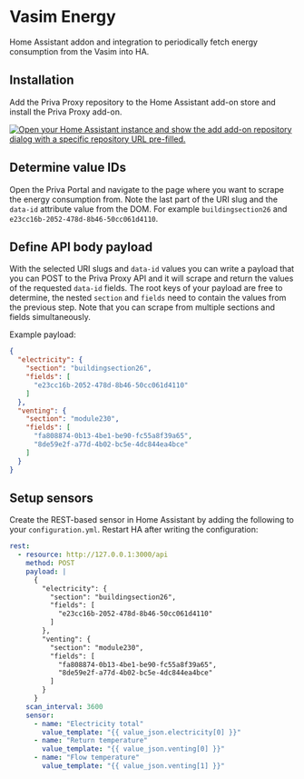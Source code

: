 # Vasim Energy
Home Assistant addon and integration to periodically fetch energy consumption from the Vasim into HA.

## Installation
Add the Priva Proxy repository to the Home Assistant add-on store and install the Priva Proxy add-on.

[![Open your Home Assistant instance and show the add add-on repository dialog with a specific repository URL pre-filled.](https://my.home-assistant.io/badges/supervisor_add_addon_repository.svg)](https://my.home-assistant.io/redirect/supervisor_add_addon_repository/?repository_url=https%3A%2F%2Fgithub.com%2F10KB%2Fvasim-energy.git)

## Determine value IDs
Open the Priva Portal and navigate to the page where you want to scrape the energy consumption from. Note the last part of the URI slug  and the `data-id` attribute value from the DOM. For example `buildingsection26` and `e23cc16b-2052-478d-8b46-50cc061d4110`.

## Define API body payload
With the selected URI slugs and `data-id` values you can write a payload that you can POST to the Priva Proxy API and it will scrape and return the values of the requested `data-id` fields. The root keys of your payload are free to determine, the nested `section` and `fields` need to contain the values from the previous step. Note that you can scrape from multiple sections and fields simultaneously.

Example payload:
```json
{
  "electricity": {
    "section": "buildingsection26",
    "fields": [
      "e23cc16b-2052-478d-8b46-50cc061d4110"
    ]
  },
  "venting": {
    "section": "module230",
    "fields": [
      "fa808874-0b13-4be1-be90-fc55a8f39a65",
      "8de59e2f-a77d-4b02-bc5e-4dc844ea4bce"
    ]
  }
}
```

## Setup sensors
Create the REST-based sensor in Home Assistant by adding the following to your `configuration.yml`. Restart HA after writing the configuration:

```yaml
rest:
  - resource: http://127.0.0.1:3000/api
    method: POST
    payload: |
      {
        "electricity": {
          "section": "buildingsection26",
          "fields": [
            "e23cc16b-2052-478d-8b46-50cc061d4110"
          ]
        },
        "venting": {
          "section": "module230",
          "fields": [
            "fa808874-0b13-4be1-be90-fc55a8f39a65",
            "8de59e2f-a77d-4b02-bc5e-4dc844ea4bce"
          ]
        }
      }
    scan_interval: 3600
    sensor:
      - name: "Electricity total"
        value_template: "{{ value_json.electricity[0] }}"
      - name: "Return temperature"
        value_template: "{{ value_json.venting[0] }}"
      - name: "Flow temperature"
        value_template: "{{ value_json.venting[1] }}"
```
